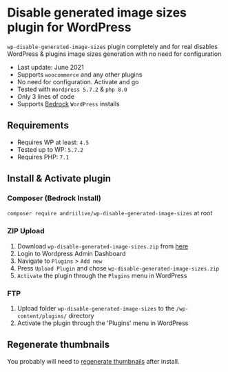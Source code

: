 # Disable generated image sizes plugin for WordPress

`wp-disable-generated-image-sizes` plugin completely and for real disables WordPress &amp; plugins image sizes generation with no need for configuration

+  Last update: June 2021
+  Supports `woocommerce` and any other plugins
+  No need for configuration. Activate and go
+  Tested with `Wordpress 5.7.2` & `php 8.0`
+  Only 3 lines of code
+  Supports [Bedrock](https://roots.io/bedrock) `WordPress` installs

## Requirements

- Requires WP at least: `4.5`
- Tested up to WP: `5.7.2`
- Requires PHP: `7.1`

## Install & Activate plugin

### Composer (Bedrock Install)

`composer require andriilive/wp-disable-generated-image-sizes` at root

### ZIP Upload

1. Download `wp-disable-generated-image-sizes.zip` from [here](https://github.com/andriilive/wp-disable-generated-image-sizes/archive/refs/tags/0.1.0.zip)
2. Login to Wordpress Admin Dashboard
2. Navigate to `Plugins` > `Add new`
3. Press `Upload Plugin` and chose `wp-disable-generated-image-sizes.zip`
2. `Activate` the plugin through the `Plugins` menu in WordPress

### FTP

1. Upload folder `wp-disable-generated-image-sizes` to the `/wp-content/plugins/` directory
2. Activate the plugin through the 'Plugins' menu in WordPress

## Regenerate thumbnails

You probably will need to [regenerate thumbnails](https://wordpress.org/search/regenerate+thumbnails) after install.
